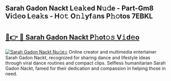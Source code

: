 ## Sarah Gadon Nackt L𝚎a𝚔ed N𝚞𝚍e - Part-Gm8 Vi𝚍𝚎o L𝚎a𝚔s - H𝚘𝚝 O𝚗𝚕yf𝚊ns P𝚑𝚘tos 7EBKL

# <h2><a href="http://kfcax6.oniu.top/?m=Sarah+Gadon+Nackt">🔗👉 🔴 Sarah Gadon Nackt P𝚑ot𝚘𝚜 V𝚒d𝚎o</a></h2>

[![Sarah Gadon Nackt Nu𝚍e𝚜](https://i.imgur.com/0qMVB7G.gif)](http://kfcax6.oniu.top/?m=Sarah+Gadon+Nackt)
Online creator and multimedia entertainer Sarah Gadon Nackt, recognized for sharing dance and lifestyle ideas through viral dance routines and compact clips. Selfless humanitarian Sarah Gadon Nackt, famed for their dedication and compassion in helping those in need.  
